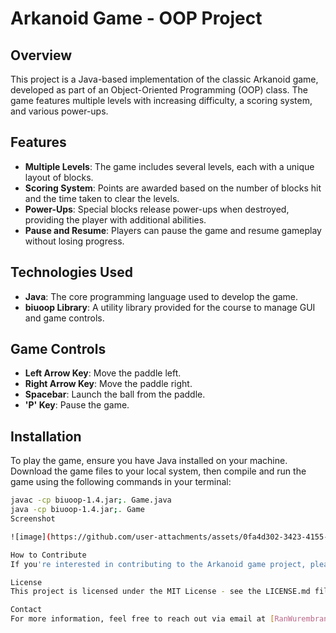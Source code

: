 # Arkanoid Game - OOP Project

## Overview
This project is a Java-based implementation of the classic Arkanoid game, developed as part of an Object-Oriented Programming (OOP) class. The game features multiple levels with increasing difficulty, a scoring system, and various power-ups.

## Features
- **Multiple Levels**: The game includes several levels, each with a unique layout of blocks.
- **Scoring System**: Points are awarded based on the number of blocks hit and the time taken to clear the levels.
- **Power-Ups**: Special blocks release power-ups when destroyed, providing the player with additional abilities.
- **Pause and Resume**: Players can pause the game and resume gameplay without losing progress.

## Technologies Used
- **Java**: The core programming language used to develop the game.
- **biuoop Library**: A utility library provided for the course to manage GUI and game controls.

## Game Controls
- **Left Arrow Key**: Move the paddle left.
- **Right Arrow Key**: Move the paddle right.
- **Spacebar**: Launch the ball from the paddle.
- **'P' Key**: Pause the game.

## Installation
To play the game, ensure you have Java installed on your machine. Download the game files to your local system, then compile and run the game using the following commands in your terminal:
```bash
javac -cp biuoop-1.4.jar;. Game.java
java -cp biuoop-1.4.jar;. Game
Screenshot

![image](https://github.com/user-attachments/assets/0fa4d302-3423-4155-b759-5b94cfb208bf)

How to Contribute
If you're interested in contributing to the Arkanoid game project, please fork the repository and submit a pull request with your suggested changes. You can also open issues for bugs you've noticed or features you think would be beneficial.

License
This project is licensed under the MIT License - see the LICENSE.md file for details.

Contact
For more information, feel free to reach out via email at [RanWurembrand@gmail.com].
